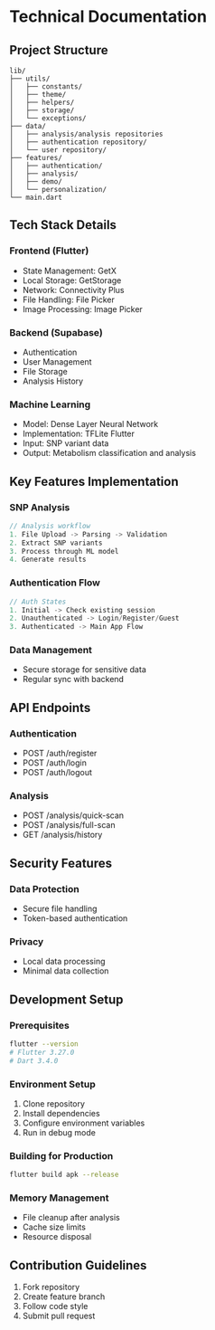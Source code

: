 # Technical Documentation

## Project Structure

```
lib/
├── utils/
│   ├── constants/
│   ├── theme/
│   ├── helpers/
│   ├── storage/
│   └── exceptions/
├── data/
│   ├── analysis/analysis repositories
│   ├── authentication repository/
│   └── user repository/
├── features/
│   ├── authentication/
│   ├── analysis/
│   ├── demo/
│   └── personalization/
└── main.dart
```

## Tech Stack Details

### Frontend (Flutter)
- State Management: GetX
- Local Storage: GetStorage
- Network: Connectivity Plus
- File Handling: File Picker
- Image Processing: Image Picker

### Backend (Supabase)
- Authentication
- User Management
- File Storage
- Analysis History

### Machine Learning
- Model: Dense Layer Neural Network
- Implementation: TFLite Flutter
- Input: SNP variant data
- Output: Metabolism classification and analysis

## Key Features Implementation

### SNP Analysis
```dart
// Analysis workflow
1. File Upload -> Parsing -> Validation
2. Extract SNP variants
3. Process through ML model
4. Generate results
```

### Authentication Flow
```dart
// Auth States
1. Initial -> Check existing session
2. Unauthenticated -> Login/Register/Guest
3. Authenticated -> Main App Flow
```

### Data Management
- Secure storage for sensitive data
- Regular sync with backend

## API Endpoints

### Authentication
- POST /auth/register
- POST /auth/login
- POST /auth/logout

### Analysis
- POST /analysis/quick-scan
- POST /analysis/full-scan
- GET /analysis/history

## Security Features

### Data Protection
- Secure file handling
- Token-based authentication

### Privacy
- Local data processing
- Minimal data collection

## Development Setup

### Prerequisites
```bash
flutter --version
# Flutter 3.27.0
# Dart 3.4.0
```

### Environment Setup
1. Clone repository
2. Install dependencies
3. Configure environment variables
4. Run in debug mode

### Building for Production
```bash
flutter build apk --release
```

### Memory Management
- File cleanup after analysis
- Cache size limits
- Resource disposal

## Contribution Guidelines

1. Fork repository
2. Create feature branch
3. Follow code style
4. Submit pull request
